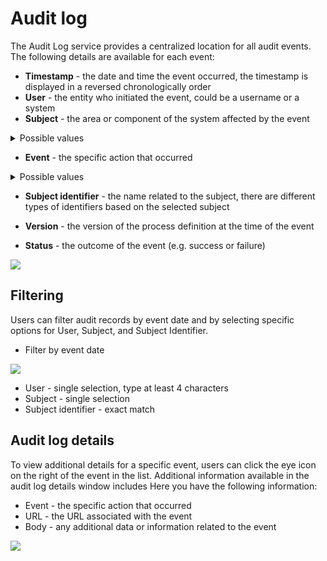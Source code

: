 # Audit log

The Audit Log service provides a centralized location for all audit events. The following details are available for each event:


* **Timestamp** - the date and time the event occurred, the timestamp is displayed in a reversed chronologically order
* **User** - the entity who initiated the event, could be a username or a system
* **Subject** - the area or component of the system affected by the event

<details>
<summary> Possible values </summary>

* Process Instance
* Token
* Task
* Exception
* Process definition
* Node
* Action
* UI Component
* General Settings
* Swimlane
* Connector

</details>

* **Event** - the specific action that occurred

<details>
<summary> Possible values </summary>

* Create
* Update
* Update bulk
* Update state
* Export
* Import
* Delete
* Clone
* Start
* Start with inherit
* Advance
* View
* Expire
* Message Send
* Message Receive
* Notification receive
* Run scheduled action
* Execute action
* Finish
* Dismiss
* Retry
* Abort
* Assign
* Unassign
* Hold
* Unhold


</details>

* **Subject identifier** - the name related to the subject, there are different types of identifiers based on the selected subject

* **Version** - the version of the process definition at the time of the event

* **Status** - the outcome of the event (e.g. success or failure)


![](https://s3.eu-west-1.amazonaws.com/docx.flowx.ai/3.2/audit_log_new.png)

## Filtering

Users can filter audit records by event date and by selecting specific options for User, Subject, and Subject Identifier.

* Filter by event date 

![](https://s3.eu-west-1.amazonaws.com/docx.flowx.ai/3.2/audit_filter_by_event.png)

* User - single selection, type at least 4 characters
* Subject - single selection
* Subject identifier - exact match

## Audit log details

To view additional details for a specific event, users can click the eye icon on the right of the event in the list. Additional information available in the audit log details window includes
Here you have the following information:

* Event - the specific action that occurred
* URL - the URL associated with the event
* Body - any additional data or information related to the event

![](https://s3.eu-west-1.amazonaws.com/docx.flowx.ai/3.2/audit_log_details.png)

